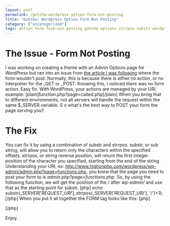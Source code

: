 ```yaml
---
layout: post
permalink: /gotcha-wordpress-option-form-not-posting
title: "Gotcha: Wordpress Option Form Not Posting"
category: ["uncategorized"]
tags: action form form-not-posting gotcha options strrpos substr wordpress wordpress-admin-page-not-posting wordpress-form-not-posting
---
```

# The Issue - Form Not Posting
I was working on creating a theme with an Admin Options page for WordPress but ran into an issue from [the article I was following](http://www.1stwebdesigner.com/wordpress/how-to-create-an-options-page-for-your-wordpress-theme/) where the form wouldn't post. Normally, this is because there is either no action, or no interpreter for the \_GET or \_POST. Knowing this, I noticed there was no form action. Easy fix. With WordPress, your actions are managed by your URI, example: [plain]function.php?page=called.php[/plain] When you bring that to different environments, not all servers will handle the request within the same $\_SERVER variable. S o what's the best way to POST your form the page serving you?
# The Fix
You can fix it by using a combination of substr and strrpos. substr, or sub string, will allow you to return only the characters within the specified offsets. strrpos, or string reverse position, will return the first integer position of the character you specified, starting from the end of the string. Understanding your URI, ex: http://www.highonphp.com/wordpress/wp-admin/admin.php?page=functions.php, you know that the page you need to post your form to is _admin.php?page=functions.php_. So, by using the following function, we will get the position of the / after _wp-admin/_ and use that as the starting point for substr. [php] echo substr($\_SERVER['REQUEST\_URI'], strrpos($\_SERVER['REQUEST\_URI'], '/')+1); [/php] When you put it all together the FORM tag looks like this: [php]<form method="post" action="&lt;?=substr(%24_SERVER%5B'REQUEST_URI'%5D,%20strrpos(%24_SERVER%5B'REQUEST_URI'%5D,%20'/')+1);?&gt;">
[/php]

Enjoy.</form>